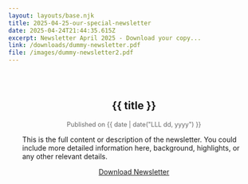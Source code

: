 ```yaml
---
layout: layouts/base.njk
title: 2025-04-25-our-special-newsletter
date: 2025-04-24T21:44:35.615Z
excerpt: Newsletter April 2025 - Download your copy...
link: /downloads/dummy-newsletter.pdf
file: /images/dummy-newsletter2.pdf
---
```


<section class="newsletter-detail" style="padding: 2em; max-width: 800px; margin: 0 auto; text-align: center;">
  <h1>{{ title }}</h1>
  <p style="color: #666; font-size: 0.9em;">Published on {{ date | date("LLL dd, yyyy") }}</p>
  <div class="newsletter-content" style="margin-top: 1em; text-align: left;">
    <p>This is the full content or description of the newsletter. You could include more detailed information here, background, highlights, or any other relevant details.</p>
  </div>
  <a href="{{ link }}" class="btn" style="margin-top: 1em;">Download Newsletter</a>
</section>
